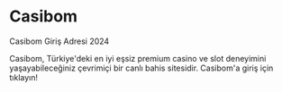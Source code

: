 # Casibom
Casibom Giriş Adresi 2024

Casibom, Türkiye'deki en iyi eşsiz premium casino ve slot deneyimini yaşayabileceğiniz çevrimiçi bir canlı bahis sitesidir. Casibom'a giriş için tıklayın!
